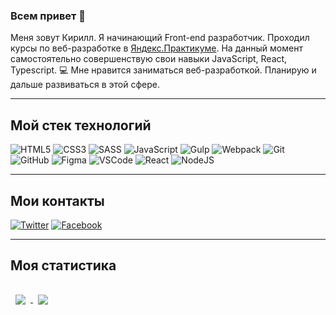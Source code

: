 <!-- header(picture of name) -->

<!-- about me -->
### Всем привет 👋
Меня зовут Кирилл. Я начинающий Front-end разработчик. Проходил курсы по веб-разработке в
[Яндекс.Практикуме](https://practicum.yandex.ru/ "ссылка на Яндекс.Практикум"). На данный момент самостоятельно совершенствую свои навыки JavaScript, React, Typescript. :computer: Мне нравится заниматься веб-разработкой. Планирую и дальше развиваться в этой сфере.

<!-- languages and tools -->
<hr>

## Мой стек технологий

![HTML5](https://img.shields.io/badge/html5-000?&style=for-the-badge&logo=html5&logoColor=%23E34F26)
![CSS3](https://img.shields.io/badge/css3-000?&style=for-the-badge&logo=css3&logoColor=%231572B6)
![SASS](https://img.shields.io/badge/SASS-000?&style=for-the-badge&logo=SASS&logoColor=hotpink)
![JavaScript](https://img.shields.io/badge/javascript-000?&style=for-the-badge&logo=javascript&logoColor=%23F7DF1E)
![Gulp](https://img.shields.io/badge/GULP-000?style=for-the-badge&logo=gulp&logoColor=%23CF4647)
![Webpack](https://img.shields.io/badge/webpack-000?&style=for-the-badge&logo=webpack&logoColor=%238DD6F9)
![Git](https://img.shields.io/badge/git-000?&style=for-the-badge&logo=git&logoColor=%23F05033)
![GitHub](https://img.shields.io/badge/github-000?style=for-the-badge&logo=github&logoColor=white)
![Figma](https://img.shields.io/badge/figma-000?&style=for-the-badge&logo=figma&logoColor=%23F24E1E)
![VSCode](https://img.shields.io/badge/VSCode-000?&style=for-the-badge&logo=visual-studio-code&logoColor=0078d7)
![React](https://img.shields.io/badge/react-000?&style=for-the-badge&logo=react&logoColor=%2361DAFB)
![NodeJS](https://img.shields.io/badge/node.js-000?&style=for-the-badge&logo=node.js&logoColor=6DA55F)

<!-- follow me -->
<hr>

## Мои контакты
[![Twitter](https://img.shields.io/badge/-Twitter-000??style=plastic&logo=Twitter&logoColor=%231DA1F2)](https://twitter.com/koshmar1319) [![Facebook](https://img.shields.io/badge/-Facebook-000??style=plastic&logo=Facebook&logoColor=%231877F2)](https://www.facebook.com/kirill.komarkov.52)

<hr>

## Моя статистика
<a href="https://github.com/koshmar1319/github-readme-stats">
<img align="center" style="margin:1rem 0.5rem" src="https://github-readme-stats.vercel.app/api?username=koshmar1319&show_icons=true&theme=vision-friendly-dark"/>
</a>

<a href="https://github.com/koshmar1319/github-readme-stats">
<img align="center" style="margin:0.5rem" src="https://github-readme-stats.vercel.app/api/top-langs/?username=koshmar1319&langs_count=3&theme=vision-friendly-dark"/>
</a>
